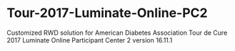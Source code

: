 # Tour-2017-Luminate-Online-PC2
Customized RWD solution for American Diabetes Association Tour de Cure 2017 Luminate Online Participant Center 2 version 16.11.1
